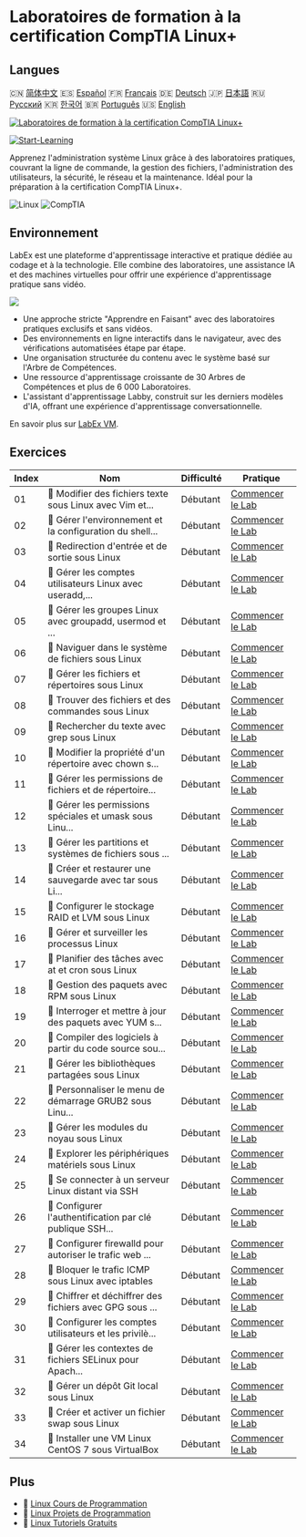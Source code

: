 # Laboratoires de formation à la certification CompTIA Linux+

## Langues

🇨🇳 [简体中文](README_zh.md) 🇪🇸 [Español](README_es.md) 🇫🇷 [Français](README_fr.md) 🇩🇪 [Deutsch](README_de.md) 🇯🇵 [日本語](README_ja.md) 🇷🇺 [Русский](README_ru.md) 🇰🇷 [한국어](README_ko.md) 🇧🇷 [Português](README_pt.md) 🇺🇸 [English](README.md) 

[![Laboratoires de formation à la certification CompTIA Linux+](https://cover-creator.labex.io/comptia-linux-plus-training-labs.png?lang=fr)](https://labex.io/fr/courses/comptia-linux-plus-training-labs)

[![Start-Learning](https://img.shields.io/badge/Start-Learning-whitesmoke?style=for-the-badge)](https://labex.io/fr/courses/comptia-linux-plus-training-labs)

Apprenez l'administration système Linux grâce à des laboratoires pratiques, couvrant la ligne de commande, la gestion des fichiers, l'administration des utilisateurs, la sécurité, le réseau et la maintenance. Idéal pour la préparation à la certification CompTIA Linux+.

![Linux](https://img.shields.io/badge/Linux-whitesmoke?style=for-the-badge&logo=linux)
![CompTIA](https://img.shields.io/badge/CompTIA-whitesmoke?style=for-the-badge&logo=comptia)


## Environnement

LabEx est une plateforme d'apprentissage interactive et pratique dédiée au codage et à la technologie. Elle combine des laboratoires, une assistance IA et des machines virtuelles pour offrir une expérience d'apprentissage pratique sans vidéo.

![](https://tutorial-screenshot.getvm.io/images/vm-1725247253.png)

- Une approche stricte "Apprendre en Faisant" avec des laboratoires pratiques exclusifs et sans vidéos.
- Des environnements en ligne interactifs dans le navigateur, avec des vérifications automatisées étape par étape.
- Une organisation structurée du contenu avec le système basé sur l'Arbre de Compétences.
- Une ressource d'apprentissage croissante de 30 Arbres de Compétences et plus de 6 000 Laboratoires.
- L'assistant d'apprentissage Labby, construit sur les derniers modèles d'IA, offrant une expérience d'apprentissage conversationnelle.

En savoir plus sur [LabEx VM](https://support.labex.io/using-labex/virtual-machine).

## Exercices

|   Index | Nom                                                      | Difficulté   | Pratique                                                                                                                                              |
|---------|----------------------------------------------------------|--------------|-------------------------------------------------------------------------------------------------------------------------------------------------------|
|      01 | 📖 Modifier des fichiers texte sous Linux avec Vim et... | Débutant     | <a target='_blank' href='https://labex.io/fr/tutorials/linux-edit-text-files-in-linux-with-vim-and-nano-591076'>Commencer le Lab</a>                  |
|      02 | 📖 Gérer l'environnement et la configuration du shell... | Débutant     | <a target='_blank' href='https://labex.io/fr/tutorials/linux-manage-shell-environment-and-configuration-in-linux-590838'>Commencer le Lab</a>         |
|      03 | 📖 Redirection d'entrée et de sortie sous Linux          | Débutant     | <a target='_blank' href='https://labex.io/fr/tutorials/linux-redirecting-input-and-output-in-linux-590840'>Commencer le Lab</a>                       |
|      04 | 📖 Gérer les comptes utilisateurs Linux avec useradd,... | Débutant     | <a target='_blank' href='https://labex.io/fr/tutorials/linux-manage-linux-user-accounts-with-useradd-usermod-and-userdel-590837'>Commencer le Lab</a> |
|      05 | 📖 Gérer les groupes Linux avec groupadd, usermod et ... | Débutant     | <a target='_blank' href='https://labex.io/fr/tutorials/linux-manage-linux-groups-with-groupadd-usermod-and-groupdel-590836'>Commencer le Lab</a>      |
|      06 | 📖 Naviguer dans le système de fichiers sous Linux       | Débutant     | <a target='_blank' href='https://labex.io/fr/tutorials/linux-navigate-the-filesystem-in-linux-590971'>Commencer le Lab</a>                            |
|      07 | 📖 Gérer les fichiers et répertoires sous Linux          | Débutant     | <a target='_blank' href='https://labex.io/fr/tutorials/linux-manage-files-and-directories-in-linux-590835'>Commencer le Lab</a>                       |
|      08 | 📖 Trouver des fichiers et des commandes sous Linux      | Débutant     | <a target='_blank' href='https://labex.io/fr/tutorials/linux-find-files-and-commands-in-linux-590834'>Commencer le Lab</a>                            |
|      09 | 📖 Rechercher du texte avec grep sous Linux              | Débutant     | <a target='_blank' href='https://labex.io/fr/tutorials/linux-search-text-with-grep-in-linux-590841'>Commencer le Lab</a>                              |
|      10 | 📖 Modifier la propriété d'un répertoire avec chown s... | Débutant     | <a target='_blank' href='https://labex.io/fr/tutorials/linux-modify-directory-ownership-with-chown-in-linux-590847'>Commencer le Lab</a>              |
|      11 | 📖 Gérer les permissions de fichiers et de répertoire... | Débutant     | <a target='_blank' href='https://labex.io/fr/tutorials/linux-manage-file-and-directory-permissions-in-linux-590844'>Commencer le Lab</a>              |
|      12 | 📖 Gérer les permissions spéciales et umask sous Linu... | Débutant     | <a target='_blank' href='https://labex.io/fr/tutorials/linux-manage-special-permissions-and-umask-in-linux-590846'>Commencer le Lab</a>               |
|      13 | 📖 Gérer les partitions et systèmes de fichiers sous ... | Débutant     | <a target='_blank' href='https://labex.io/fr/tutorials/linux-manage-linux-partitions-and-filesystems-590845'>Commencer le Lab</a>                     |
|      14 | 📖 Créer et restaurer une sauvegarde avec tar sous Li... | Débutant     | <a target='_blank' href='https://labex.io/fr/tutorials/linux-create-and-restore-a-backup-with-tar-in-linux-590843'>Commencer le Lab</a>               |
|      15 | 📖 Configurer le stockage RAID et LVM sous Linux         | Débutant     | <a target='_blank' href='https://labex.io/fr/tutorials/linux-configure-raid-and-lvm-storage-in-linux-590842'>Commencer le Lab</a>                     |
|      16 | 📖 Gérer et surveiller les processus Linux               | Débutant     | <a target='_blank' href='https://labex.io/fr/tutorials/linux-manage-and-monitor-linux-processes-590864'>Commencer le Lab</a>                          |
|      17 | 📖 Planifier des tâches avec at et cron sous Linux       | Débutant     | <a target='_blank' href='https://labex.io/fr/tutorials/linux-schedule-tasks-with-at-and-cron-in-linux-590870'>Commencer le Lab</a>                    |
|      18 | 📖 Gestion des paquets avec RPM sous Linux               | Débutant     | <a target='_blank' href='https://labex.io/fr/tutorials/rhel-managing-packages-with-rpm-in-linux-590868'>Commencer le Lab</a>                          |
|      19 | 📖 Interroger et mettre à jour des paquets avec YUM s... | Débutant     | <a target='_blank' href='https://labex.io/fr/tutorials/rhel-query-and-update-packages-with-yum-in-linux-590869'>Commencer le Lab</a>                  |
|      20 | 📖 Compiler des logiciels à partir du code source sou... | Débutant     | <a target='_blank' href='https://labex.io/fr/tutorials/linux-build-software-from-source-code-in-linux-590853'>Commencer le Lab</a>                    |
|      21 | 📖 Gérer les bibliothèques partagées sous Linux          | Débutant     | <a target='_blank' href='https://labex.io/fr/tutorials/linux-manage-shared-libraries-in-linux-590867'>Commencer le Lab</a>                            |
|      22 | 📖 Personnaliser le menu de démarrage GRUB2 sous Linu... | Débutant     | <a target='_blank' href='https://labex.io/fr/tutorials/linux-customize-the-grub2-boot-menu-in-linux-590859'>Commencer le Lab</a>                      |
|      23 | 📖 Gérer les modules du noyau sous Linux                 | Débutant     | <a target='_blank' href='https://labex.io/fr/tutorials/linux-manage-kernel-modules-in-linux-590865'>Commencer le Lab</a>                              |
|      24 | 📖 Explorer les périphériques matériels sous Linux       | Débutant     | <a target='_blank' href='https://labex.io/fr/tutorials/linux-explore-hardware-devices-in-linux-590861'>Commencer le Lab</a>                           |
|      25 | 📖 Se connecter à un serveur Linux distant via SSH       | Débutant     | <a target='_blank' href='https://labex.io/fr/tutorials/linux-connect-to-a-remote-linux-server-using-ssh-590857'>Commencer le Lab</a>                  |
|      26 | 📖 Configurer l'authentification par clé publique SSH... | Débutant     | <a target='_blank' href='https://labex.io/fr/tutorials/linux-configure-ssh-public-key-authentication-in-linux-590855'>Commencer le Lab</a>            |
|      27 | 📖 Configurer firewalld pour autoriser le trafic web ... | Débutant     | <a target='_blank' href='https://labex.io/fr/tutorials/linux-configure-firewalld-to-allow-web-traffic-in-linux-590854'>Commencer le Lab</a>           |
|      28 | 📖 Bloquer le trafic ICMP sous Linux avec iptables       | Débutant     | <a target='_blank' href='https://labex.io/fr/tutorials/linux-block-icmp-traffic-in-linux-using-iptables-590852'>Commencer le Lab</a>                  |
|      29 | 📖 Chiffrer et déchiffrer des fichiers avec GPG sous ... | Débutant     | <a target='_blank' href='https://labex.io/fr/tutorials/linux-encrypt-and-decrypt-files-with-gpg-in-linux-590860'>Commencer le Lab</a>                 |
|      30 | 📖 Configurer les comptes utilisateurs et les privilè... | Débutant     | <a target='_blank' href='https://labex.io/fr/tutorials/linux-configure-user-accounts-and-sudo-privileges-in-linux-590856'>Commencer le Lab</a>        |
|      31 | 📖 Gérer les contextes de fichiers SELinux pour Apach... | Débutant     | <a target='_blank' href='https://labex.io/fr/tutorials/linux-manage-selinux-file-contexts-for-apache-in-linux-590866'>Commencer le Lab</a>            |
|      32 | 📖 Gérer un dépôt Git local sous Linux                   | Débutant     | <a target='_blank' href='https://labex.io/fr/tutorials/linux-manage-a-local-git-repository-in-linux-590863'>Commencer le Lab</a>                      |
|      33 | 📖 Créer et activer un fichier swap sous Linux           | Débutant     | <a target='_blank' href='https://labex.io/fr/tutorials/linux-create-and-activate-a-swap-file-in-linux-590858'>Commencer le Lab</a>                    |
|      34 | 📖 Installer une VM Linux CentOS 7 sous VirtualBox       | Débutant     | <a target='_blank' href='https://labex.io/fr/tutorials/linux-install-a-centos-7-linux-vm-in-virtualbox-590862'>Commencer le Lab</a>                   |

## Plus

- 🔗 [Linux Cours de Programmation](https://github.com/labex-labs/awesome-programming-courses)
- 🔗 [Linux Projets de Programmation](https://github.com/labex-labs/awesome-programming-projects)
- 🔗 [Linux Tutoriels Gratuits](https://github.com/labex-labs/linux-free-tutorials)

